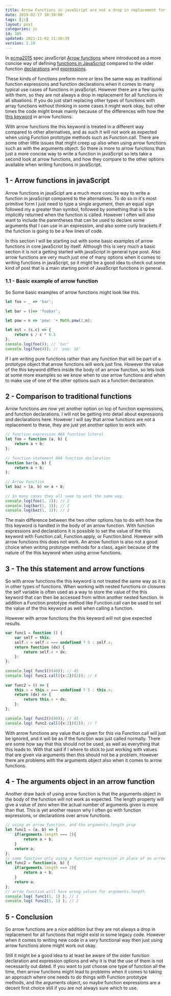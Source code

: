 ```yaml
---
title: Arrow Functions in javaScript are not a drop in replacement for all functions
date: 2019-02-17 10:39:00
tags: [js]
layout: post
categories: js
id: 385
updated: 2021-11-02 11:16:39
version: 1.19
---
```


In [ecma2015](https://en.wikipedia.org/wiki/ECMAScript) spec javaScript [Arrow functions](https://developer.mozilla.org/en-US/docs/Web/JavaScript/Reference/Functions/Arrow_functions) where introduced as a more concise way of defining [functions in JavaScript](/2019/12/26/js-function/) compared to the older function [declarations](/2019/04/11/js-function-declaration/) and [expressions](/2019/01/27/js-function-expression/). 

These kinds of functions preform more or less the same way as traditional function expressions and function declarations when it comes to many typical use cases of functions in javaScript. However there are a few quirks with them, so they are not always a drop in replacement for all functions in all situations. If you do just start replacing other types of functions with array functions without thinking in some cases it might work okay, but other times the code might break mainly because of the differences with how the [this keyword](/2017/04/14/js-this-keyword/) in arrow functions. 

With arrow functions the this keyword is treated in a different way compared to other alternatives, and as such it will not work as expected when using Function prototype methods such as Function.call. There are some other little issues that might creep up also when using arrow functions such as with the arguments object. So there is more to arrow functions than just a more concise way to write a function in javaScript so lets take a second look at arrow functions, and how they compare to the other options available when writing functions in javaScript.

<!-- more -->

## 1 - Arrow functions in javaScript

Arrow functions in javaScipt are a much more concise way to write a function in javaScript compared to the alternatives. To do so in it's most primitive form I just need to type  a single argument, then an equal sign followed my a greater than symbol, followed by something that is to be implicitly returned when the function is called. However I often will also want to include the parentheses that can be used to declare some arguments that I can use in an expression, and also some curly brackets if the function is going  to be a few lines of code.

In this section I will be starting out with some basic examples of arrow functions in core javaScriot by itself. Although this is very much a basic section it is not a getting started with javaScript in general type post. Also arrow functions are very much just one of many options when it comes to writing functions in javaScript, so it might be a good idea to check out some kind of post that is a main starting point of JavaScript functions in general.

### 1.1 - Basic example of arrow function

So Some basic examples of arrow functions might look like this.

```js
let foo = _ => 'bar';
 
let bar = ()=> 'foobar';
 
let pow = n => 'pow: '+ Math.pow(2,n);

let est = (s,c) => {
    return s / c * 6.5 
};
console.log(foo()); // 'bar'
console.log(foo(4)); // 'pow: 16'
```

If I am writing pure functions rather than any function that will be part of a prototype object that arrow functions will work just fine. However the value of the this keyword differs inside the body of an arrow function, so lets look at some more examples so we know when to use arrow functions and when to make use of one of the other options such as a function declaration.

## 2 - Comparison to traditional functions

Arrow functions are now yet another option on top of function expressions, and function declarations. I will not be getting into detail about expressions and declarations here. However I will say that arrow functions are not a replacement to these, they are just yet another option to work with.

```js
// function expression AKA function literal
let foo = function (a, b) {
    return a + b;
};
 
// function statement AKA function declaration
function bar(a, b) {
    return a + b;
};
 
// Arrow Function
let baz = (a, b) => a + b;
 
// In many cases they all seem to work the same way.
console.log(foo(1, 1)); // 2
console.log(bar(1, 1)); // 2
console.log(baz(1, 1)); // 2
```

The main difference between the two other options has to do with how the this keyword is handled in the body of an arrow function. With function expressions and declarations it is possible to set the value of the this keyword with Function.call, Function.apply, or Function.bind. However with arrow functions this does not work. An arrow function is also not a good choice when writing prototype methods for a class, again because of the nature of the this keyword when using arrow functions.

## 3 - The this statement and arrow functions

So with arrow functions the this keyword is not treated the same way as it is in other types of functions. When working with nested functions or closures the self variable is often used as a way to store the value of the this keyword that can then be accessed from within another nested function. In addition a Function prototype method like Function.call can be used to set the value of the this keyword as well when calling a function. 

However with arrow functions the this keyword will not give expected results.

```js
var func1 = function () {
    var self = this;
    self.x = self.x === undefined ? 5 : self.x;
    return function (dx) {
        return self.x + dx;
    };
};
 
console.log( func1()(40)); // 45
console.log( func1.call({x:2})(2)); // 4
 
var func2 = () => {
    this.x = this.x === undefined ? 5 : this.x;
    return (dx) => {
        return this.x + dx;
    };
};
 
console.log( func2()(40)); // 45
console.log( func2.call({x:2})(2)); // 7
```

With arrow functions any value that is given for this via Function.call will just be ignored, and it will be as if the function was just called normally. There are some how say that this should not be used, as well as everything that this leads to. With that said if I where to stick to just working with values that are given via arguments then this should not be a problem. However there are problems with the arguments object also when it comes to arrow functions.

## 4 - The arguments object in an arrow function

Another draw back of using arrow function is that the arguments object in the body of the function will not work as expected. The length property will give a value of zero when the actual number of arguments given is more than that. This is yet another reason why I often go with function expressions, or declarations over arrow functions.

```js
// using an arrow function, and the arguments.length prop
let func1 = (a, b) => {
    if(arguments.length === 2){
        return a + b;
    }
    return a;
};
// same function only using a function expression in place of an arrow function
let func2 = function(a, b) {
    if(arguments.length === 2){
        return a + b;
    }
    return a;
};
// arrow function will have wrong values for arguments.length
console.log( func1(1, 1) ); // 1
console.log( func2(1, 1) ); // 2
```

## 5 - Conclusion

So arrow functions are a nice addition but they are not always a drop in replacement for all functions that might exist in some legacy code. However when it comes to writing new code in a very functional way then just using arrow functions alone might work out okay. 

Still it might be a good idea to at least be aware of the older function declaration and expression options and why it is that the use of them is not necessarily out dated. If you want to just choose one type of function all the time, then arrow functions might lead to problems when it comes to taking an approach where one needs to do things with Function prototype methods, and the arguments object, so maybe function expressions are a decent first choice still if you are not always sure which to use.